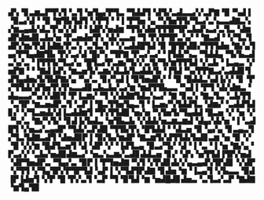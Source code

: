 ▟▚▝▊▃▆▃▛▜▚▜▝▃▜▝▅▜▄▞▛▜▃▝▜▟▟▜▝▟▜▞▃▟▃▃▞▞▃▛▇▝▉▝▚▟▐▝▉▃▞▟▝▝▉▝▇▜▙▜▟▜▝▞▛▜▝▝▐▝▛▜▅▝▄▝▚▜▅▜▜▞▜▃▞▃▚▃▃▟▇▃▚▞▆▃▄▟▞▟▃▜▚▞▞▟▝▝▐▟▛▞▅▟▆▝▜▜▞▟▅▜▜▜▛▜▛▃▙▟▚▃▞▃▜▃▝▟▆▟▛▟▆▟▊▃▙▞▅▝▛▃▅▟▅▜▚▝▟▞▃▃▅▝▜▝▛▞▛▜▛▃▚▞▝▝▇▃▟▝▝▞▜▃▜▟▛▞▆▞▛▟▐▟▇▞▛▃▚▝▃▜▃▜▝▝▞▃▟▟█▜▟▝▉▝█▜▛▟▉▞▜▜▜▟▅▝▇▞▄▜▄▞▛▜▄▟▇▜▙▝▛▞▃▞▟▝█▞▚▝▜▛▇▝▛▃▞▃▞▝▐▜▟▞▚▃▝▜▟▟▄▝▜▞▙▃▟▃▚▞▃▝▐▜▜▜▞▜▃▞▄▝█▜▃▞▛▃▆▞▜▞▞▃▜▞▜▞▆▜▜▜▟▝▞▃▙▝▐▃▄▃▝▞▅▛▇▝▝▝▇▟▐▟▚▝▆▃▅▜▞▃▆▞▟▃▙▜▃▟▟▞▙▝▐▜▟▝▚▞▛▛▇▃▞▃▟▟▊▜▟▜▄▟▅▞▙▜▙▛▇▞▄▝▚▞▃▝▊▞▚▟▐▝▉▜▅▟▛▞▝▝▉▝█▟▟▃▚▟▐▞▞▝▊▝▛▞▜▜▟▞▟▜▅▜▚▜▚▃▃▟▊▃▙▃▙▞▃▞▆▝▆▟▜▜▙▃▃▝▚▟▐▝▛▜▝▟▞▟▆▃▝▟▄▃▃▞▚▞▞▟▉▜▝▛▐▃▆▞▝▜▝▞▟▟▇▜▟▃▚▃▞▝▇▝▊▃▚▝▇▃▜▃▝▃▙▜▜▝▃▜▛▝▆▃▅▟▛▃▜▝▃▛▐▝█▃▜▜▅▜▄▃▜▝▐▃▅▞▚▜▟▟▜▃▝▟▆▞▝▃▟▟▜▟▊▞▝▞▜▃▅▟▞▟▐▃▟▟▆▜▝▜▚▜▜▟█▝▅▞▅▝▚▜▅▜▞▜▄▟▟▝█▃▅▝▞▝▅▝▞▝▚▞▃▝▇▞▚▜▞▝▊▟▐▞▙▟▃▝▅▜▙▃▙▝▞▟▟▞▅▃▆▃▆▟▝▟▄▞▟▞▅▝▐▝▃▟█▜▝▞▅▃▞▃▄▟▛▝▜▟▞▃▛▟█▝▜▜▙▜▚▝█▜▟▟▝▝▟▃▅▝▉▝▄▞▄▝▊▃▄▃▜▞▜▃▜▟▇▃▟▜▝▟▅▟▉▛▐▝▉▞▙▞▆▟▛▝▇▃▆▜▞▟▜▜▟▞▙▟▊▃▆▝▅▝▉▝▞▝█▝▞▞▆▝█▟▜▃▅▜▝▟▝▟▛▝▞▝▐▟▜▃▄▝▉▃▞▜▞▝▟▝▐▝▃▝▐▝▅▝▇▞▄▝▛▃▞▞▝▃▙▞▅▟▉▟▆▃▞▝▅▃▚▃▆▞▃▟▊▟▟▃▅▝▊▞▝▟▚▝▅▜▜▟▐▜▛▞▅▟▝▟▛▜▅▟▛▃▝▜▄▞▃▝▉▛▐▝▛▜▅▟▇▝▚▜▝▞▛▟▊▟▞▞▄▃▄▟▚▜▛▟▊▝▞▟▛▝▞▜▜▝▞▜▄▜▛▞▛▜▛▜▟▝▄▛▐▝▞▜▟▜▛▟▇▝▊▟▅▝▆▝▐▃▄▜▝▞▙▃▃▝▉▟▐▛▐▟▅▜▝▞▛▝█▝▛▞▃▜▝▃▛▝▜▝▉▜▟▝▆▝▅▟█▟▊▟▅▃▝▃▜▃▞▃▛▝▇▟▇▝▆▜▄▜▉
